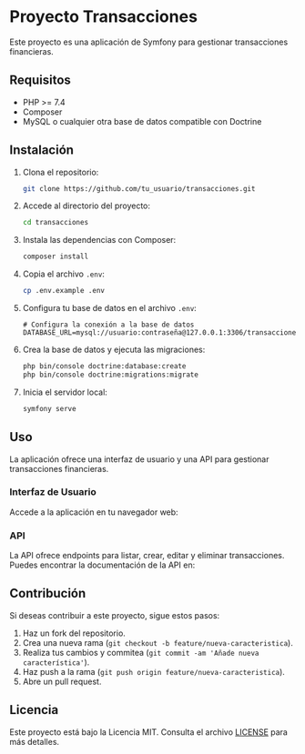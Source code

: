 # Proyecto Transacciones

Este proyecto es una aplicación de Symfony para gestionar transacciones financieras.

## Requisitos

- PHP >= 7.4
- Composer
- MySQL o cualquier otra base de datos compatible con Doctrine

## Instalación

1. Clona el repositorio:

    ```bash
    git clone https://github.com/tu_usuario/transacciones.git
    ```

2. Accede al directorio del proyecto:

    ```bash
    cd transacciones
    ```

3. Instala las dependencias con Composer:

    ```bash
    composer install
    ```

4. Copia el archivo `.env`:

    ```bash
    cp .env.example .env
    ```

5. Configura tu base de datos en el archivo `.env`:

    ```dotenv
    # Configura la conexión a la base de datos
    DATABASE_URL=mysql://usuario:contraseña@127.0.0.1:3306/transacciones
    ```

6. Crea la base de datos y ejecuta las migraciones:

    ```bash
    php bin/console doctrine:database:create
    php bin/console doctrine:migrations:migrate
    ```

7. Inicia el servidor local:

    ```bash
    symfony serve
    ```

## Uso

La aplicación ofrece una interfaz de usuario y una API para gestionar transacciones financieras.

### Interfaz de Usuario

Accede a la aplicación en tu navegador web:


### API

La API ofrece endpoints para listar, crear, editar y eliminar transacciones. Puedes encontrar la documentación de la API en:


## Contribución

Si deseas contribuir a este proyecto, sigue estos pasos:

1. Haz un fork del repositorio.
2. Crea una nueva rama (`git checkout -b feature/nueva-caracteristica`).
3. Realiza tus cambios y commitea (`git commit -am 'Añade nueva característica'`).
4. Haz push a la rama (`git push origin feature/nueva-caracteristica`).
5. Abre un pull request.

## Licencia

Este proyecto está bajo la Licencia MIT. Consulta el archivo [LICENSE](LICENSE) para más detalles.
